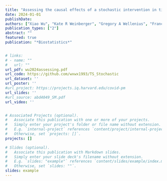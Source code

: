 ```yaml
---
title: "Assessing the causal effects of a stochastic intervention in time series data: Are heat alerts effective in preventing deaths and hospitalizations?"
date: 2024-01-01
publishDate:
authors: ["Xiao Wu", "Kate R Weinberger", "Gregory A Wellenius", "Francesca Dominici", "Danielle Braun"]
publication_types: ["2"]
abstract: ""
featured: true
publication: "*Biostatistics*"


# links:
# - name: ""
#   url: ""
url_pdf: wu2024assessing.pdf
url_code: https://github.com/wxwx1993/TS_Stochastic
url_dataset: ''
url_poster: ''
#url_project: https://projects.iq.harvard.edu/covid-pm
url_slides: ''
#url_source: abd4049_SM.pdf
url_video: ''


# Associated Projects (optional).
#   Associate this publication with one or more of your projects.
#   Simply enter your project's folder or file name without extension.
#   E.g. `internal-project` references `content/project/internal-project/index.md`.
#   Otherwise, set `projects: []`.
projects: []

# Slides (optional).
#   Associate this publication with Markdown slides.
#   Simply enter your slide deck's filename without extension.
#   E.g. `slides: "example"` references `content/slides/example/index.md`.
#   Otherwise, set `slides: ""`.
slides: example
---
```

